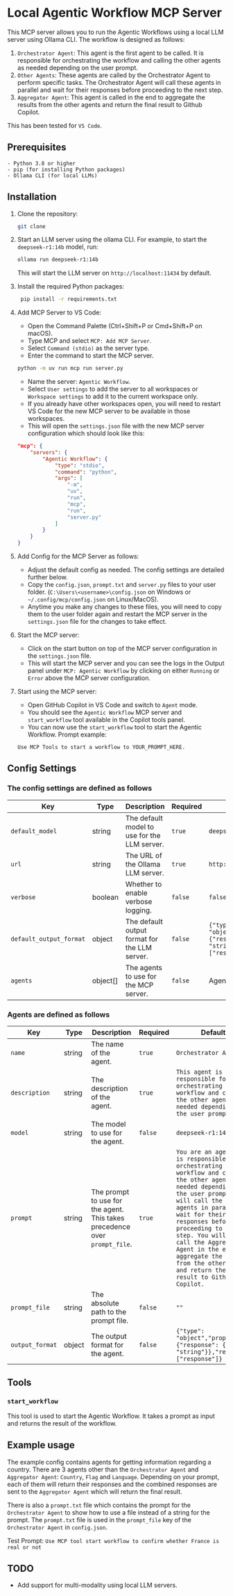 # Local Agentic Workflow MCP Server

This MCP server allows you to run the Agentic Workflows using a local LLM server using Ollama CLI. The workflow is designed as follows:

1. `Orchestrator Agent`: This agent is the first agent to be called. It is responsible for orchestrating the workflow and calling the other agents as needed depending on the user prompt.
2. `Other Agents`: These agents are called by the Orchestrator Agent to perform specific tasks. The Orchestrator Agent will call these agents in parallel and wait for their responses before proceeding to the next step.
3. `Aggregator Agent`: This agent is called in the end to aggregate the results from the other agents and return the final result to Github Copilot.

This has been tested for `VS Code`.

## Prerequisites

```plaintext
- Python 3.8 or higher
- pip (for installing Python packages)
- Ollama CLI (for local LLMs)
```

## Installation

1. Clone the repository:

   ```bash
   git clone
   ```

2. Start an LLM server using the ollama CLI. For example, to start the `deepseek-r1:14b` model, run:

    ```bash
    ollama run deepseek-r1:14b
    ```

    This will start the LLM server on `http://localhost:11434` by default.

3. Install the required Python packages:

   ```bash
    pip install -r requirements.txt
    ```

4. Add MCP Server to VS Code:

    - Open the Command Palette (Ctrl+Shift+P or Cmd+Shift+P on macOS).
    - Type MCP and select `MCP: Add MCP Server`.
    - Select `Command (stdio)` as the server type.
    - Enter the command to start the MCP server.

    ```bash
    python -m uv run mcp run server.py
    ```

    - Name the server: `Agentic Workflow`.
    - Select `User settings` to add the server to all workspaces or `Workspace settings` to add it to the current workspace only.
    - If you already have other workspaces open, you will need to restart VS Code for the new MCP server to be available in those workspaces.
    - This will open the `settings.json` file with the new MCP server configuration which should look like this:

    ```json
    "mcp": {
        "servers": {
            "Agentic Workflow": {
                "type": "stdio",
                "command": "python",
                "args": [
                    "-m",
                    "uv",
                    "run",
                    "mcp",
                    "run",
                    "server.py"
                ]
            }
        }
    }
    ```

5. Add Config for the MCP Server as follows:

    - Adjust the default config as needed. The config settings are detailed further below.
    - Copy the `config.json`, `prompt.txt` and `server.py` files to your user folder. (`C:\Users\<username>\config.json` on Windows or `~/.config/mcp/config.json` on Linux/MacOS).
    - Anytime you make any changes to these files, you will need to copy them to the user folder again and restart the MCP server in the `settings.json` file for the changes to take effect.

6. Start the MCP server:

    - Click on the start button on top of the MCP server configuration in the `settings.json` file.
    - This will start the MCP server and you can see the logs in the Output panel under `MCP: Agentic Workflow` by clicking on either `Running` or `Error` above the MCP server configuration.

7. Start using the MCP server:

    - Open GitHub Copilot in VS Code and switch to `Agent` mode.
    - You should see the `Agentic Workflow` MCP server and `start_workflow` tool available in the Copilot tools panel.
    - You can now use the `start_workflow` tool to start the Agentic Workflow. Prompt example:

    ```plaintext
    Use MCP Tools to start a workflow to YOUR_PROMPT_HERE.
    ```

## Config Settings

### The config settings are defined as follows

| Key | Type | Description | Required | Defaults |
| --- | --- | --- | --- | --- |
| `default_model` | string | The default model to use for the LLM server. | `true` | `deepseek-r1:14b` |
| `url` | string | The URL of the Ollama LLM server. | `true` | `http://localhost:11434` |
| `verbose` | boolean | Whether to enable verbose logging. | `false` | `false` |
| `default_output_format` | object | The default output format for the LLM server. | `false` | `{"type": "object","properties": {"response": {"type": "string"}},"required": ["response"]}` |
| `agents` | object[] | The agents to use for the MCP server. | `false` | Agents |

### Agents are defined as follows

| Key | Type | Description | Required | Defaults |
| --- | --- | --- | --- | --- |
| `name` | string | The name of the agent. | `true` | `Orchestrator Agent` |
| `description` | string | The description of the agent. | `true` | `This agent is responsible for orchestrating the workflow and calling the other agents as needed depending on the user prompt.` |
| `model` | string | The model to use for the agent. | `false` | `deepseek-r1:14b` |
| `prompt` | string | The prompt to use for the agent. This takes precedence over `prompt_file`. | `true` | `You are an agent that is responsible for orchestrating the workflow and calling the other agents as needed depending on the user prompt. You will call the other agents in parallel and wait for their responses before proceeding to the next step. You will also call the Aggregator Agent in the end to aggregate the results from the other agents and return the final result to Github Copilot.` |
| `prompt_file` | string | The absolute path to the prompt file. | `false` | `""` |
| `output_format` | object | The output format for the agent. | `false` | `{"type": "object","properties": {"response": {"type": "string"}},"required": ["response"]}` |

## Tools

### `start_workflow`

This tool is used to start the Agentic Workflow. It takes a prompt as input and returns the result of the workflow.

## Example usage

The example config contains agents for getting information regarding a country. There are 3 agents other than the `Orchestrator Agent` and `Aggregator Agent`: `Country`, `Flag` and `Language`. Depending on your prompt, each of them will return their responses and the combined responses are sent to the `Aggregator Agent` which will return the final result.

There is also a `prompt.txt` file which contains the prompt for the `Orchestrator Agent` to show how to use a file instead of a string for the prompt. The `prompt.txt` file is used in the `prompt_file` key of the `Orchestrator Agent` in `config.json`.

Test Prompt: `Use MCP tool start workflow to confirm whether France is real or not`

## TODO

- Add support for multi-modality using local LLM servers.
